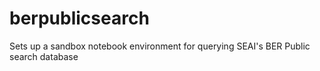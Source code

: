 # berpublicsearch
Sets up a sandbox notebook environment for querying SEAI's BER Public search database
